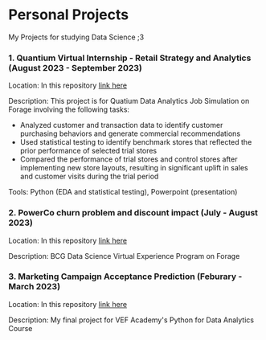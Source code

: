 # Personal Projects
My Projects for studying Data Science ;3

### 1. Quantium Virtual Internship - Retail Strategy and Analytics (August 2023 - September 2023)

Location: In this repository [link here](https://github.com/EveTLynn/Personal_Projects/tree/main/Quatium-Retails-Analytics-Job-Simulation)

Description: This project is for Quatium Data Analytics Job Simulation on Forage involving the following tasks:
- Analyzed customer and transaction data to identify customer purchasing behaviors and generate commercial recommendations
- Used statistical testing to identify benchmark stores that reflected the prior performance of selected trial stores
- Compared the performance of trial stores and control stores after implementing new store layouts, resulting in significant uplift in sales and customer visits during the trial period

Tools: Python (EDA and statistical testing), Powerpoint (presentation)

### 2. PowerCo churn problem and discount impact (July - August 2023)

Location: In this repository [link here](https://github.com/EveTLynn/Personal_Projects/tree/main/BCG-Virtual_Experience_Program)

Description: BCG Data Science Virtual Experience Program on Forage

### 3. Marketing Campaign Acceptance Prediction (Feburary - March 2023)

Location: In this repository [link here](https://github.com/EveTLynn/Data-Science-Projects/tree/main/VEF_DA_2022.04_FinalProject_MarketingCampaign)

Description: My final project for VEF Academy's Python for Data Analytics Course
